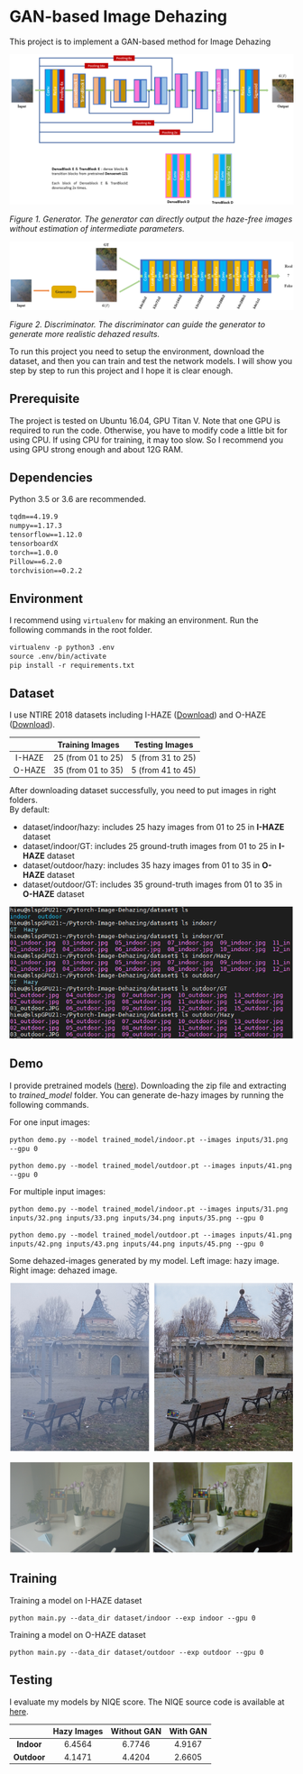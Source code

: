 # GAN-based Image Dehazing

This project is to implement a GAN-based method for Image Dehazing

![generator](figs/generator.png)

_Figure 1. Generator. The generator can directly output the haze-free images without estimation of intermediate parameters._

![discriminator](figs/discriminator.png)

_Figure 2. Discriminator. The discriminator can guide the generator to generate more realistic dehazed results._

To run this project you need to setup the environment, download the dataset, and then you can train and test the network models. I will show you step by step to run this project and I hope it is clear enough.

## Prerequisite

The project is tested on Ubuntu 16.04, GPU Titan V. Note that one GPU is required to run the code. Otherwise, you have to modify code a little bit for using CPU. If using CPU for training, it may too slow. So I recommend you using GPU strong enough and about 12G RAM.

## Dependencies

Python 3.5 or 3.6 are recommended.

```
tqdm==4.19.9
numpy==1.17.3
tensorflow==1.12.0
tensorboardX
torch==1.0.0
Pillow==6.2.0
torchvision==0.2.2
```

## Environment

I recommend using `virtualenv` for making an environment. Run the following commands in the root folder.

```
virtualenv -p python3 .env
source .env/bin/activate
pip install -r requirements.txt
```

## Dataset

I use NTIRE 2018 datasets including I-HAZE ([Download](http://www.vision.ee.ethz.ch/ntire18/i-haze/)) and O-HAZE ([Download](http://www.vision.ee.ethz.ch/ntire18/o-haze/)).

|        |  Training Images   |  Testing Images   |
| :----: | :----------------: | :---------------: |
| I-HAZE | 25 (from 01 to 25) | 5 (from 31 to 25) |
| O-HAZE | 35 (from 01 to 35) | 5 (from 41 to 45) |

After downloading dataset successfully, you need to put images in right folders. <br/>By default:  

+ dataset/indoor/hazy: includes 25 hazy images from 01 to 25 in **I-HAZE** dataset
+ dataset/indoor/GT: includes 25 ground-truth images from 01 to 25 in **I-HAZE** dataset
+  dataset/outdoor/hazy:  includes 35 hazy images from 01 to 35 in **O-HAZE** dataset
+ dataset/outdoor/GT: includes 35 ground-truth images from 01 to 35 in **O-HAZE** dataset

![data](figs/data.PNG)

## Demo

I provide pretrained models ([here](https://drive.google.com/open?id=1t66aicSFaG1iY9xhHiaVCxFkzc7-6e9I)). Downloading the zip file and extracting to _trained_model_ folder. You can generate de-hazy images by running the following commands.

For one input images:

```
python demo.py --model trained_model/indoor.pt --images inputs/31.png --gpu 0
```

```
python demo.py --model trained_model/outdoor.pt --images inputs/41.png --gpu 0
```

For multiple input images:

```
python demo.py --model trained_model/indoor.pt --images inputs/31.png inputs/32.png inputs/33.png inputs/34.png inputs/35.png --gpu 0
```

```
python demo.py --model trained_model/outdoor.pt --images inputs/41.png inputs/42.png inputs/43.png inputs/44.png inputs/45.png --gpu 0
```

Some dehazed-images generated by my model. Left image: hazy image. Right image: dehazed image.

![demo](figs/demo1.png)

![demo](figs/demo2.png)

## Training

Training a model on I-HAZE dataset

```
python main.py --data_dir dataset/indoor --exp indoor --gpu 0
```

Training a model on O-HAZE dataset

```
python main.py --data_dir dataset/outdoor --exp outdoor --gpu 0
```

## Testing

I evaluate my models by NIQE score. The NIQE source code is available at [here](https://www.dropbox.com/s/o8ptao3fvub7a6f/evaluation_code.zip?dl=0). 

|             | Hazy Images | Without GAN | With GAN |
| :---------: | :---------: | :---------: | :------: |
| **Indoor**  |   6.4564    |   6.7746    |  4.9167  |
| **Outdoor** |   4.1471    |   4.4204    |  2.6605  |








